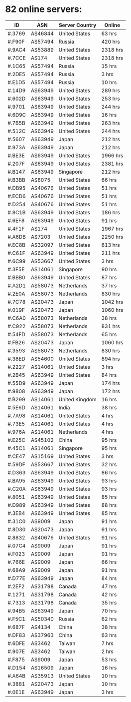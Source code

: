 # 82 online servers:

| ID | ASN | Server Country | Online |
| ------ | ------ | ------ | ------ |
| #.3769 | AS46844 | United States | 63 hrs |
| #.F90F | AS57494 | Russia | 420 hrs |
| #.9AC4 | AS53889 | United States | 2318 hrs |
| #.7CCE | AS174 | United States | 2318 hrs |
| #.1C65 | AS57494 | Russia | 15 hrs |
| #.2DE5 | AS57494 | Russia | 3 hrs |
| #.E1D5 | AS57494 | Russia | 10 hrs |
| #.14D9 | AS63949 | United States | 289 hrs |
| #.602D | AS63949 | United States | 253 hrs |
| #.9701 | AS63949 | United States | 244 hrs |
| #.6D9C | AS63949 | United States | 16 hrs |
| #.7B5B | AS63949 | United States | 263 hrs |
| #.512C | AS63949 | United States | 244 hrs |
| #.5607 | AS63949 | Japan | 212 hrs |
| #.973A | AS63949 | Japan | 212 hrs |
| #.BE3E | AS63949 | United States | 1966 hrs |
| #.207F | AS63949 | United States | 2381 hrs |
| #.B147 | AS63949 | Singapore | 212 hrs |
| #.B3BB | AS8075 | United States | 66 hrs |
| #.DB95 | AS40676 | United States | 51 hrs |
| #.ECD6 | AS40676 | United States | 51 hrs |
| #.D254 | AS40676 | United States | 51 hrs |
| #.8C1B | AS63949 | United States | 186 hrs |
| #.6EF8 | AS63949 | United States | 91 hrs |
| #.4F1F | AS174 | United States | 1967 hrs |
| #.A6DB | AS7203 | United States | 2250 hrs |
| #.EC8B | AS32097 | United States | 613 hrs |
| #.C61F | AS63949 | United States | 211 hrs |
| #.6C99 | AS53667 | United States | 3 hrs |
| #.3F5E | AS14061 | Singapore | 90 hrs |
| #.BBB0 | AS63949 | United States | 87 hrs |
| #.A2D1 | AS58073 | Netherlands | 37 hrs |
| #.2E0A | AS58073 | Netherlands | 830 hrs |
| #.7C78 | AS20473 | Japan | 1042 hrs |
| #.019F | AS20473 | Japan | 1060 hrs |
| #.C6A0 | AS58073 | Netherlands | 38 hrs |
| #.C922 | AS58073 | Netherlands | 831 hrs |
| #.54FD | AS58073 | Netherlands | 65 hrs |
| #.FB26 | AS20473 | Japan | 1060 hrs |
| #.3593 | AS58073 | Netherlands | 830 hrs |
| #.38ED | AS54600 | United States | 894 hrs |
| #.2227 | AS14061 | United States | 3 hrs |
| #.2B45 | AS63949 | United States | 84 hrs |
| #.55D9 | AS63949 | Japan | 174 hrs |
| #.9808 | AS63949 | Japan | 172 hrs |
| #.B299 | AS14061 | United Kingdom | 16 hrs |
| #.5E6D | AS14061 | India | 38 hrs |
| #.7A98 | AS14061 | United States | 4 hrs |
| #.73E5 | AS14061 | United States | 4 hrs |
| #.976A | AS14061 | Netherlands | 4 hrs |
| #.E25C | AS45102 | China | 95 hrs |
| #.45C1 | AS14061 | Singapore | 95 hrs |
| #.CE47 | AS15169 | United States | 3 hrs |
| #.59DF | AS53667 | United States | 32 hrs |
| #.D363 | AS63949 | United States | 86 hrs |
| #.BA95 | AS63949 | United States | 93 hrs |
| #.C20A | AS63949 | United States | 93 hrs |
| #.8051 | AS63949 | United States | 85 hrs |
| #.D989 | AS63949 | United States | 88 hrs |
| #.3EB4 | AS63949 | United States | 85 hrs |
| #.31C0 | AS9009 | Japan | 91 hrs |
| #.8D30 | AS20473 | Japan | 91 hrs |
| #.8832 | AS40676 | United States | 91 hrs |
| #.07C4 | AS9009 | Japan | 91 hrs |
| #.F023 | AS9009 | Japan | 91 hrs |
| #.766E | AS9009 | Japan | 66 hrs |
| #.68A9 | AS9009 | Japan | 91 hrs |
| #.D77E | AS63949 | Japan | 84 hrs |
| #.2EF2 | AS31798 | Canada | 47 hrs |
| #.1271 | AS31798 | Canada | 42 hrs |
| #.7313 | AS31798 | Canada | 35 hrs |
| #.94B5 | AS63949 | Japan | 70 hrs |
| #.F5C1 | AS50340 | Russia | 62 hrs |
| #.687F | AS4134 | China | 38 hrs |
| #.DF83 | AS37963 | China | 63 hrs |
| #.6DFE | AS3462 | Taiwan | 7 hrs |
| #.907E | AS3462 | Taiwan | 2 hrs |
| #.F875 | AS9009 | Japan | 53 hrs |
| #.D154 | AS16509 | Japan | 16 hrs |
| #.A64B | AS35913 | United States | 10 hrs |
| #.3881 | AS20473 | Japan | 10 hrs |
| #.0E1E | AS63949 | Japan | 3 hrs |

